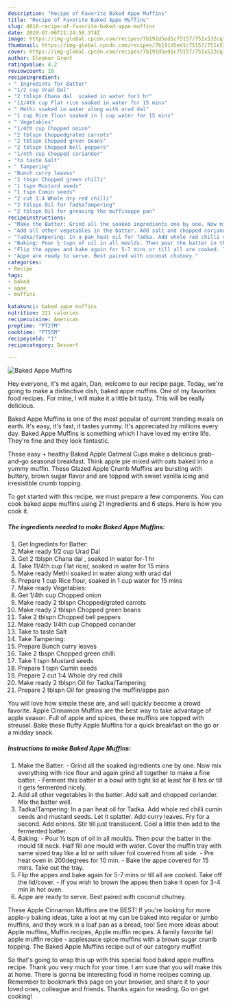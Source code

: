 ```yaml
---
description: "Recipe of Favorite Baked Appe Muffins"
title: "Recipe of Favorite Baked Appe Muffins"
slug: 4010-recipe-of-favorite-baked-appe-muffins
date: 2020-07-06T21:24:50.374Z
image: https://img-global.cpcdn.com/recipes/7b191d5ed1c75157/751x532cq70/baked-appe-muffins-recipe-main-photo.jpg
thumbnail: https://img-global.cpcdn.com/recipes/7b191d5ed1c75157/751x532cq70/baked-appe-muffins-recipe-main-photo.jpg
cover: https://img-global.cpcdn.com/recipes/7b191d5ed1c75157/751x532cq70/baked-appe-muffins-recipe-main-photo.jpg
author: Eleanor Grant
ratingvalue: 4.2
reviewcount: 10
recipeingredient:
- " Ingredints for Batter"
- "1/2 cup Urad Dal"
- "2 tblspn Chana dal  soaked in water for1 hr"
- "11/4th cup Flat rice soaked in water for 15 mins"
- " Methi soaked in water along with urad dal"
- "1 cup Rice flour soaked in 1 cup water for 15 mins"
- " Vegetables"
- "1/4th cup Chopped onion"
- "2 tblspn Choppedgrated carrots"
- "2 tblspn Chopped green beans"
- "2 tblspn Chopped bell peppers"
- "1/4th cup Chopped coriander"
- "to taste Salt"
- " Tampering"
- "Bunch curry leaves"
- "2 tbspn Chopped green chilli"
- "1 tspn Mustard seeds"
- "1 tspn Cumin seeds"
- "2 cut 1:4 Whole dry red chilli"
- "2 tblspn Oil for TadkaTampering"
- "2 tblspn Oil for greasing the muffinappe pan"
recipeinstructions:
- "Make the Batter: Grind all the soaked ingredients one by one. Now mix everything with rice flour and again grind all together to make a fine batter. Ferment this batter in a bowl with tight lid at least for 8 hrs or till it gets fermented nicely."
- "Add all other vegetables in the batter. Add salt and chopped coriander. Mix the batter well."
- "Tadka/Tampering: In a pan heat oil for Tadka. Add whole red chilli cumin seeds and mustard seeds. Let it splatter. Add curry leaves. Fry for a second. Add onions. Stir till just translucent. Cool a little then add to the fermented batter."
- "Baking: Pour ½ tspn of oil in all moulds. Then pour the batter in the mould till neck. Half fill one mould with water. Cover the muffin tray with same sized tray like a lid or with silver foil covered from all side. Pre heat oven in 200degrees for 10 min. Bake the appe covered for 15 mins. Take out the tray."
- "Flip the appes and bake again for 5-7 mins or till all are cooked. Take off the lid/cover.  If you wish to brown the appes then bake it open for 3-4 min in hot oven."
- "Appe are ready to serve. Best paired with coconut chutney."
categories:
- Recipe
tags:
- baked
- appe
- muffins

katakunci: baked appe muffins 
nutrition: 221 calories
recipecuisine: American
preptime: "PT27M"
cooktime: "PT55M"
recipeyield: "1"
recipecategory: Dessert

---
```



![Baked Appe Muffins](https://img-global.cpcdn.com/recipes/7b191d5ed1c75157/751x532cq70/baked-appe-muffins-recipe-main-photo.jpg)

Hey everyone, it's me again, Dan, welcome to our recipe page. Today, we're going to make a distinctive dish, baked appe muffins. One of my favorites food recipes. For mine, I will make it a little bit tasty. This will be really delicious.

Baked Appe Muffins is one of the most popular of current trending meals on earth. It's easy, it's fast, it tastes yummy. It's appreciated by millions every day. Baked Appe Muffins is something which I have loved my entire life. They're fine and they look fantastic.

These easy + healthy Baked Apple Oatmeal Cups make a delicious grab-and-go seasonal breakfast. Think apple pie mixed with oats baked into a yummy muffin. These Glazed Apple Crumb Muffins are bursting with buttery, brown sugar flavor and are topped with sweet vanilla icing and irresistible crumb topping.


To get started with this recipe, we must prepare a few components. You can cook baked appe muffins using 21 ingredients and 6 steps. Here is how you cook it.

<!--inarticleads1-->

##### The ingredients needed to make Baked Appe Muffins:

1. Get  Ingredints for Batter:
1. Make ready 1/2 cup Urad Dal
1. Get 2 tblspn Chana dal , soaked in water for-1 hr
1. Take 11/4th cup Flat rice/, soaked in water for 15 mins
1. Make ready  Methi soaked in water along with urad dal
1. Prepare 1 cup Rice flour, soaked in 1 cup water for 15 mins
1. Make ready  Vegetables:
1. Get 1/4th cup Chopped onion
1. Make ready 2 tblspn Chopped/grated carrots
1. Make ready 2 tblspn Chopped green beans
1. Take 2 tblspn Chopped bell peppers
1. Make ready 1/4th cup Chopped coriander
1. Take to taste Salt
1. Take  Tampering:
1. Prepare Bunch curry leaves
1. Take 2 tbspn Chopped green chilli
1. Take 1 tspn Mustard seeds
1. Prepare 1 tspn Cumin seeds
1. Prepare 2 cut 1:4 Whole dry red chilli
1. Make ready 2 tblspn Oil for Tadka/Tampering
1. Prepare 2 tblspn Oil for greasing the muffin/appe pan


You will love how simple these are, and will quickly become a crowd favorite. Apple Cinnamon Muffins are the best way to take advantage of apple season. Full of apple and spices, these muffins are topped with streusel. Bake these fluffy Apple Muffins for a quick breakfast on the go or a midday snack. 

<!--inarticleads2-->

##### Instructions to make Baked Appe Muffins:

1. Make the Batter: - Grind all the soaked ingredients one by one. Now mix everything with rice flour and again grind all together to make a fine batter. - Ferment this batter in a bowl with tight lid at least for 8 hrs or till it gets fermented nicely.
1. Add all other vegetables in the batter. Add salt and chopped coriander. Mix the batter well.
1. Tadka/Tampering: In a pan heat oil for Tadka. Add whole red chilli cumin seeds and mustard seeds. Let it splatter. Add curry leaves. Fry for a second. Add onions. Stir till just translucent. Cool a little then add to the fermented batter.
1. Baking: - Pour ½ tspn of oil in all moulds. Then pour the batter in the mould till neck. Half fill one mould with water. Cover the muffin tray with same sized tray like a lid or with silver foil covered from all side. - Pre heat oven in 200degrees for 10 min. - Bake the appe covered for 15 mins. Take out the tray.
1. Flip the appes and bake again for 5-7 mins or till all are cooked. Take off the lid/cover.  - If you wish to brown the appes then bake it open for 3-4 min in hot oven.
1. Appe are ready to serve. Best paired with coconut chutney.


These Apple Cinnamon Muffins are the BEST! If you&#39;re looking for more apple-y baking ideas, take a loot at my can be baked into regular or jumbo muffins, and they work in a loaf pan as a bread, too! See more ideas about Apple muffins, Muffin recipes, Apple muffin recipes. A family favorite fall apple muffin recipe - applesauce spice muffins with a brown sugar crumb topping. The Baked Apple Muffins recipe out of our category muffin! 

So that's going to wrap this up with this special food baked appe muffins recipe. Thank you very much for your time. I am sure that you will make this at home. There is gonna be interesting food in home recipes coming up. Remember to bookmark this page on your browser, and share it to your loved ones, colleague and friends. Thanks again for reading. Go on get cooking!
